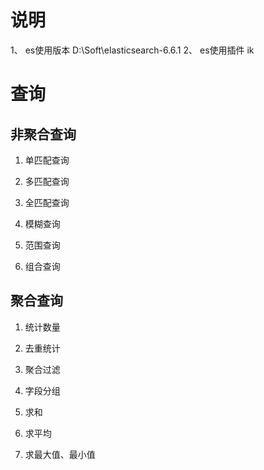# 说明
1、 es使用版本   D:\Soft\elasticsearch-6.6.1
2、 es使用插件
ik


# 查询

## 非聚合查询


1. 单匹配查询

2. 多匹配查询

3. 全匹配查询

4. 模糊查询

5. 范围查询

6. 组合查询


## 聚合查询

1. 统计数量

2. 去重统计

3. 聚合过滤

4. 字段分组

5. 求和

6. 求平均

7. 求最大值、最小值




